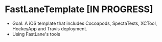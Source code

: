 # FastLaneTemplate [IN PROGRESS]

- Goal: A iOS template that includes Cocoapods, SpectaTests, XCTool, HockeyApp and Travis deployment.
 - Using FastLane's tools 
